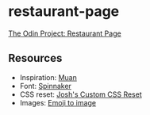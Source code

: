 # restaurant-page

[The Odin Project: Restaurant Page](https://www.theodinproject.com/lessons/node-path-javascript-restaurant-page)

## Resources

- Inspiration: [Muan](https://www.muan.uk/)
- Font: [Spinnaker](https://fonts.google.com/specimen/Spinnaker)
- CSS reset: [Josh's Custom CSS Reset](https://www.joshwcomeau.com/css/custom-css-reset/)
- Images: [Emoji to image](https://emoji.aranja.com/)

